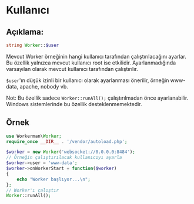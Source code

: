 # Kullanıcı

## Açıklama:
```php
string Worker::$user
```

Mevcut Worker örneğinin hangi kullanıcı tarafından çalıştırılacağını ayarlar. Bu özellik yalnızca mevcut kullanıcı root ise etkilidir. Ayarlanmadığında varsayılan olarak mevcut kullanıcı tarafından çalıştırılır.

```$user```'ın düşük izinli bir kullanıcı olarak ayarlanması önerilir, örneğin www-data, apache, nobody vb.

Not: Bu özellik sadece ```Worker::runAll();``` çalıştırılmadan önce ayarlanabilir. Windows sistemlerinde bu özellik desteklenmemektedir.

## Örnek

```php
use Workerman\Worker;
require_once __DIR__ . '/vendor/autoload.php';

$worker = new Worker('websocket://0.0.0.0:8484');
// Örneğin çalıştırılacak kullanıcıyı ayarla
$worker->user = 'www-data';
$worker->onWorkerStart = function($worker)
{
    echo "Worker başlıyor...\n";
};
// Worker'ı çalıştır
Worker::runAll();
```
